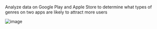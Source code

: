 Analyze data on Google Play and Apple Store to determine what types of genres on two apps are likely to attract more users


![image](https://github.com/user-attachments/assets/943d8879-fa17-42a0-a919-51a366bc1e08)
